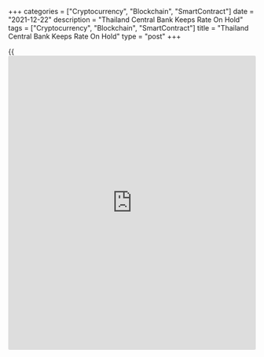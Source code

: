 +++
categories = ["Cryptocurrency", "Blockchain", "SmartContract"]
date = "2021-12-22"
description = "Thailand Central Bank Keeps Rate On Hold"
tags = ["Cryptocurrency", "Blockchain", "SmartContract"]
title = "Thailand Central Bank Keeps Rate On Hold"
type = "post"
+++

{{<iframe id="large-banner" src="https://www.bounty.group/#slide=8.0" width="100%" height="600" scrolling="no" style="border: 0px solid rgb(216, 221, 230); border-radius: 3px;">}}

Thailand's central bank left its key interest rate unchanged, as widely
expected, and downgraded its 2022 growth outlook citing risks posed by
the Omicron outbreak.

At the Monetary Policy Committee meeting of the Bank of Thailand,
[policy](https://www.fintechee.com/policy/)makers unanimously voted to hold the key rate at 0.50 percent.

The bank had last reduced the rate by 25 basis points in May 2020.

The MPC expected that the domestic [economy][1] to grow 0.9 percent in
2021 and to expand 3.4 percent and 4.7 percent in 2022 and 2023,
respectively, driven by domestic spending and a gradual improvement in
foreign tourist figures.

But [policy](https://www.fintechee.com/policy/)makers observed that the Omicron outbreak would affect the
economy in early 2022. The outlook for 2022 was downgraded from 3.9
percent.

Inflation was expected to remain within the target in the medium term,
with headline inflation projection at 1.2 percent, 1.7 percent, and 1.4
percent in 2021, 2022, and 2023, respectively.

Headline inflation increased temporarily due to supply-side factors,
particularly energy prices, which were expected to subside in the second
half of 2022.

The setback to the tourism sector caused by the spread of Omicron means
rates are likely to remain at their current all-time low for some
considerable time, Gareth Leather and Sophie Oudea, economists at
Capital Economics, said.

For comments and feedback [contact](https://www.playgroundfx.com/contact/): editorial@rtt[news](https://www.letsplayfx.com/blog/forex-news-website/).com

[Economic News][1]

 **What parts of the world are seeing the best (and worst) economic
performances lately? Click[here][2] to check out our [Econ Scorecard][2]
and find out! See up-to-the-moment [ranking](https://www.playgroundfx.com/blog/crypto-exchange-ranking/)s for the best and worst
performers in [GDP][3], [unemployment rate][4], [inflation][5] and much
more.**

   1. www.rtt[news](https://www.letsplayfx.com/blog/forex-news-website/).com/Content/EconomicNews.aspx
   2. www.rtt[news](https://www.letsplayfx.com/blog/forex-news-website/).com/economic-scorecard/world-rank/PPI/highest-performance.aspx
   3. www.rtt[news](https://www.letsplayfx.com/blog/forex-news-website/).com/economic-scorecard/world-rank/GDP/highest-performance.aspx
   4. www.rtt[news](https://www.letsplayfx.com/blog/forex-news-website/).com/economic-scorecard/world-rank/unemployment-rate/lowest-performance.aspx
   5. www.rtt[news](https://www.letsplayfx.com/blog/forex-news-website/).com/economic-scorecard/world-rank/CPI/highest-performance.aspx